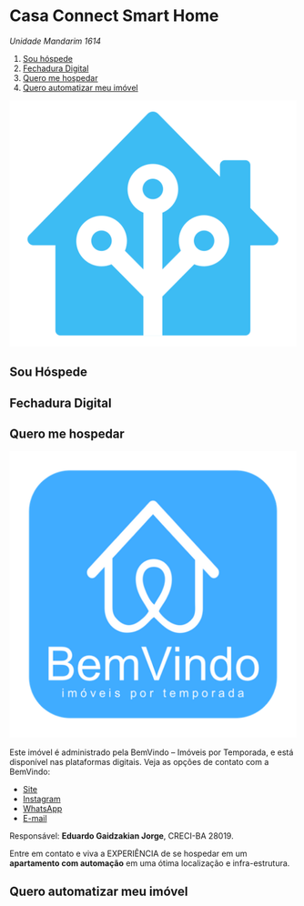 # Casa Connect Smart Home

_Unidade Mandarim 1614_

1. [Sou hóspede](#sou-hospede)
2. [Fechadura Digital](#fechadura-digital)
3. [Quero me hospedar](#quero-me-hospedar)
4. [Quero automatizar meu imóvel](#quero-automatizar-meu-imóvel)

![Fechadura](../../../img/home-assistant-logo.png)

## Sou Hóspede

## Fechadura Digital

## Quero me hospedar

![BemVindo](../../../img/bem-vindo-logo.png)

Este imóvel é administrado pela BemVindo – Imóveis por Temporada, e está disponível nas plataformas digitais. Veja as
opções de contato com a BemVindo:

- [Site](https://www.sejabemvindo.com)
- [Instagram](https://www.instagram.com/sejabemvindopontocom/)
- [WhatsApp](https://api.whatsapp.com/send?phone=5571996444206&text=Olá%2C%20gostaria%20de%20falar%20com%20a%20BemVindo)
- [E-mail](mailto:contato@sejabemvindo.com)

Responsável: **Eduardo Gaidzakian Jorge**, CRECI-BA 28019.

Entre em contato e viva a EXPERIÊNCIA de se hospedar em um **apartamento com automação** em uma ótima localização e
infra-estrutura.

## Quero automatizar meu imóvel
